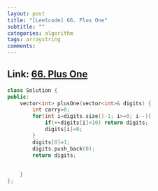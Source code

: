 ```yaml
---
layout: post
title: "[Leetcode] 66. Plus One"
subtitle: ""
categories: algorithm
tags: arraystring
comments:
---
```


## Link: [66. Plus One](https://leetcode.com/problems/plus-one/)

```cpp
class Solution {
public:
    vector<int> plusOne(vector<int>& digits) {
        int carry=0;
        for(int i=digits.size()-1; i>=0; i--){
            if(++digits[i]<10) return digits;
            digits[i]=0;
        }
        digits[0]=1;
        digits.push_back(0);
        return digits;
        
        
    }
};
```
